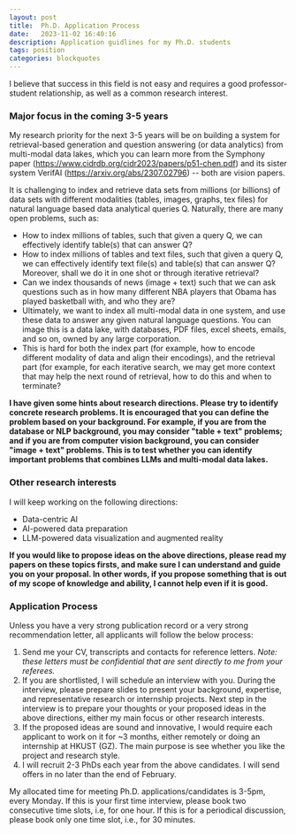 ```yaml
---
layout: post
title:  Ph.D. Application Process
date:   2023-11-02 16:40:16
description: Application guidlines for my Ph.D. students
tags: position
categories: blockquotes
---
```

I believe that success in this field is not easy and requires a good professor-student relationship, as well as a common research interest.

### Major focus in the coming 3-5 years

My research priority for the next 3-5 years will be on building a system for retrieval-based generation and question answering (or data analytics) from multi-modal data lakes, which you can learn more from the Symphony paper (https://www.cidrdb.org/cidr2023/papers/p51-chen.pdf) and its sister system VerifAI (https://arxiv.org/abs/2307.02796) -- both are vision papers.

It is challenging to index and retrieve data sets from millions (or billions) of data sets with different modalities (tables, images, graphs, tex files) for natural language based data analytical queries Q. Naturally, there are many open problems, such as:

<ul>
    <li>
        How to index millions of tables, such that given a query Q, we can effectively identify table(s) that can answer Q?
    </li> 
    <li>
        How to index millions of tables and text files, such that given a query Q, we can effectively identify text file(s) and table(s) that can answer Q? Moreover, shall we do it in one shot or through iterative retrieval?
    </li>
    <li>
        Can we index thousands of news (image + text) such that we can ask questions such as in how many different NBA players that Obama has played basketball with, and who they are?
    </li>
    <li>
        Ultimately, we want to index all multi-modal data in one system, and use these data to answer any given natural language questions. You can image this is a data lake, with databases, PDF files, excel sheets, emails, and so on, owned by any large corporation.
    </li>
    <li>
        This is hard for both the index part (for example, how to encode different modality of data and align their encodings), and the retrieval part (for example, for each iterative search, we may get more context that may help the next round of retrieval, how to do this and when to terminate?
    </li>
</ul>

<strong>
    I have given some hints about research directions. Please try to identify concrete research problems. It is encouraged that you can define the problem based on your background. For example, if you are from the database or NLP background, you may consider "table + text" problems; and if you are from computer vision background, you can consider "image + text" problems. This is to test whether you can identify important problems that combines LLMs and multi-modal data lakes.
</strong>

### Other research interests

I will keep working on the following directions:

<ul>
    <li>
        Data-centric AI
    </li> 
    <li>
        AI-powered data preparation
    </li>
    <li>
        LLM-powered data visualization and augmented reality
    </li>
</ul>

<strong>
    If you would like to propose ideas on the above directions, please read my papers on these topics firsts, and make sure I can understand and guide you on your proposal. In other words, if you propose something that is out of my scope of knowledge and ability, I cannot help even if it is good.
</strong>

### Application Process

Unless you have a very strong publication record or a very strong recommendation letter, all applicants will follow the below process:

<ol>
    <li>
        Send me your CV, transcripts and contacts for reference letters. 
        <em>
            Note: these letters must be confidential that are sent directly to me from your referees.
        </em>
    </li> 
    <li>
        If you are shortlisted, I will schedule an interview with you. During the interview, please prepare slides to present your background, expertise, and representative research or internship projects. Next step in the interview is to prepare your thoughts or your proposed ideas in the above directions, either my main focus or other research interests. 
    </li>
    <li>
        If the proposed ideas are sound and innovative, I would require each applicant to work on it for ~3 months, either remotely or doing an internship at HKUST (GZ). The main purpose is see whether you like the project and research style.
    </li>
    <li>
        I will recruit 2-3 PhDs each year from the above candidates. I will send offers in no later than the end of February.
    </li>
</ol>

My allocated time for meeting Ph.D. applications/candidates is 3-5pm, every Monday.
If this is your first time interview, please book two consecutive time slots, i.e, for one hour. If this is for a periodical discussion, please book only one time slot, i.e., for 30 minutes.

<!-- Calendly inline widget begin -->
<div class="calendly-inline-widget" data-url="https://calendly.com/nantang-gz/phd-interviews-discussions" style="min-width:320px;height:700px;"></div>
<script type="text/javascript" src="https://assets.calendly.com/assets/external/widget.js" async></script>
<!-- Calendly inline widget end -->

